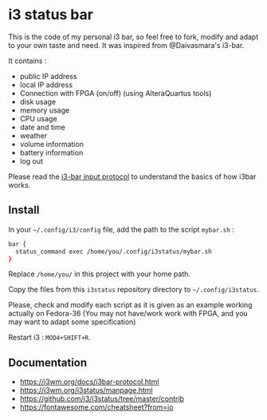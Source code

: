 # i3 status bar

This is the code of my personal i3 bar, so feel free to fork, modify and adapt to your own taste and need.
It was inspired from @Daivasmara's i3-bar.

<!-- In the future it will be an image -->

It contains :

- public IP address
- local IP address
- Connection with FPGA (on/off) (using AlteraQuartus tools) 
- disk usage
- memory usage
- CPU usage
- date and time
- weather
- volume information
- battery information
- log out

Please read the [i3-bar input protocol](https://i3wm.org/docs/i3bar-protocol.html) to understand the basics of how i3bar works.


## Install

In your `~/.config/i3/config` file, add the path to the script `mybar.sh` :

```bash
bar {
  status_command exec /home/you/.config/i3status/mybar.sh
}
```
Replace `/home/you/` in this project with your home path.

Copy the files from this `i3status` repository directory to `~/.config/i3status`.

Please, check and modify each script as it is given as an example working actually on Fedora-36 (You may not have/work work with FPGA, and you may want to adapt some specification)

Restart i3 : `MOD4+SHIFT+R`.

<!-- Specify font -->
<!-- Describe packages
You may also need to install, i.e. for Fedora-36 :
```bash
sudo dnf install  SOME FONT# for icons 
yay -S alsa-utils # for alsamixer (sound volume)
pip3 install psutil --user # for cpu, memory, disk usage
```
-->

## Documentation

- <https://i3wm.org/docs/i3bar-protocol.html>
- <https://i3wm.org/i3status/manpage.html>
- <https://github.com/i3/i3status/tree/master/contrib>
- <https://fontawesome.com/cheatsheet?from=io>
